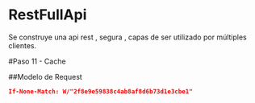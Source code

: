 # RestFullApi
Se construye una api rest , segura , capas de ser utilizado por múltiples clientes.

#Paso 11 - Cache

##Modelo de Request
```json
If-None-Match: W/"2f8e9e59838c4ab8af8d6b73d1e3cbe1"
```
